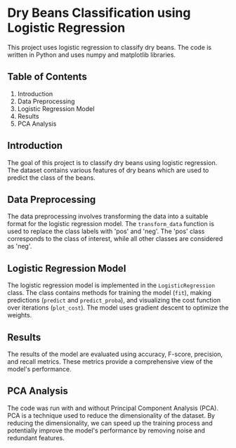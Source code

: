 # Dry Beans Classification using Logistic Regression

This project uses logistic regression to classify dry beans. The code is written in Python and uses numpy and matplotlib libraries.

## Table of Contents
1. Introduction
2. Data Preprocessing
3. Logistic Regression Model
4. Results
5. PCA Analysis

## Introduction
The goal of this project is to classify dry beans using logistic regression. The dataset contains various features of dry beans which are used to predict the class of the beans.

## Data Preprocessing
The data preprocessing involves transforming the data into a suitable format for the logistic regression model. The `transform_data` function is used to replace the class labels with 'pos' and 'neg'. The 'pos' class corresponds to the class of interest, while all other classes are considered as 'neg'.

## Logistic Regression Model
The logistic regression model is implemented in the `LogisticRegression` class. The class contains methods for training the model (`fit`), making predictions (`predict` and `predict_proba`), and visualizing the cost function over iterations (`plot_cost`). The model uses gradient descent to optimize the weights.

## Results
The results of the model are evaluated using accuracy, F-score, precision, and recall metrics. These metrics provide a comprehensive view of the model's performance.

## PCA Analysis
The code was run with and without Principal Component Analysis (PCA). PCA is a technique used to reduce the dimensionality of the dataset. By reducing the dimensionality, we can speed up the training process and potentially improve the model's performance by removing noise and redundant features.
